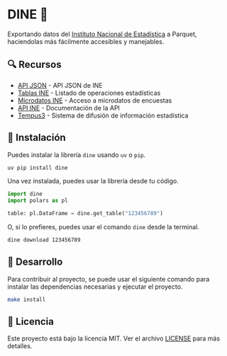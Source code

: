 # DINE 🦕

Exportando datos del [Instituto Nacional de Estadística](https://www.ine.es/) a Parquet, haciendolas más fácilmente accesibles y manejables.

## 🔍 Recursos

- [API JSON](https://www.ine.es/dyngs/DAB/index.htm?cid=1099) - API JSON de INE
- [Tablas INE](https://www.ine.es/dyngs/INEbase/listaoperaciones.htm) - Listado de operaciones estadísticas
- [Microdatos INE](https://www.ine.es/dyngs/INEbase/es/operacion.htm?c=Estadistica_C&cid=1254736176918&menu=resultados&idp=1254735976595) - Acceso a microdatos de encuestas
- [API INE](https://www.ine.es/dyngs/DataLab/es/manual.html?cid=1259945948443) - Documentación de la API
- [Tempus3](https://www.ine.es/dyngs/IOE/es/operacion.htm?numinv=30714) - Sistema de difusión de información estadística

## 🚀 Instalación

Puedes instalar la librería `dine` usando `uv` o `pip`.

```bash
uv pip install dine
```

Una vez instalada, puedes usar la librería desde tu código.

```python
import dine
import polars as pl

table: pl.DataFrame = dine.get_table("123456789")
```

O, si lo prefieres, puedes usar el comando `dine` desde la terminal.

```bash
dine download 123456789
```

## 🔧 Desarrollo

Para contribuir al proyecto, se puede usar el siguiente comando para instalar las dependencias necesarias y ejecutar el proyecto.

```bash
make install
```

## 📝 Licencia

Este proyecto está bajo la licencia MIT. Ver el archivo [LICENSE](LICENSE) para más detalles.
